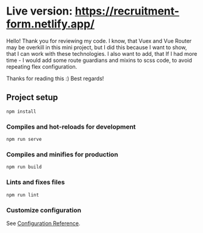 # Live version: https://recruitment-form.netlify.app/
Hello!
Thank you for reviewing my code. 
I know, that Vuex and Vue Router may be overkill in this mini project, but I did this because I want to show, that I can work with these technologies.
I also want to add, that If I had more time - I would add some route guardians and mixins to scss code, to avoid repeating flex configuration.

Thanks for reading this :) Best regards!

## Project setup
```
npm install
```

### Compiles and hot-reloads for development
```
npm run serve
```

### Compiles and minifies for production
```
npm run build
```

### Lints and fixes files
```
npm run lint
```

### Customize configuration
See [Configuration Reference](https://cli.vuejs.org/config/).
